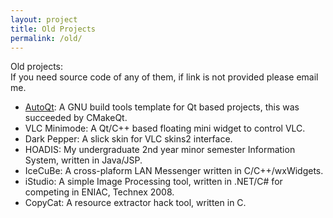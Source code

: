 ```yaml
---
layout: project
title: Old Projects
permalink: /old/
---
```


Old projects:<br>
If you need source code of any of them, if link is not provided please email me.<br>

- [AutoQt](https://github.com/rohityadav/autoqt): A GNU build tools template for Qt based projects, this was succeeded by CMakeQt.<br>
- VLC Minimode: A Qt/C++ based floating mini widget to control VLC. <br>
- Dark Pepper: A slick skin for VLC skins2 interface.<br>
- HOADIS: My undergraduate 2nd year minor semester Information System, written in Java/JSP.<br>
- IceCuBe: A cross-plaform LAN Messenger written in C/C++/wxWidgets.<br>
- iStudio: A simple Image Processing tool, written in .NET/C# for competing in ENIAC, Technex 2008.<br>
- CopyCat: A resource extractor hack tool, written in C. <br>
